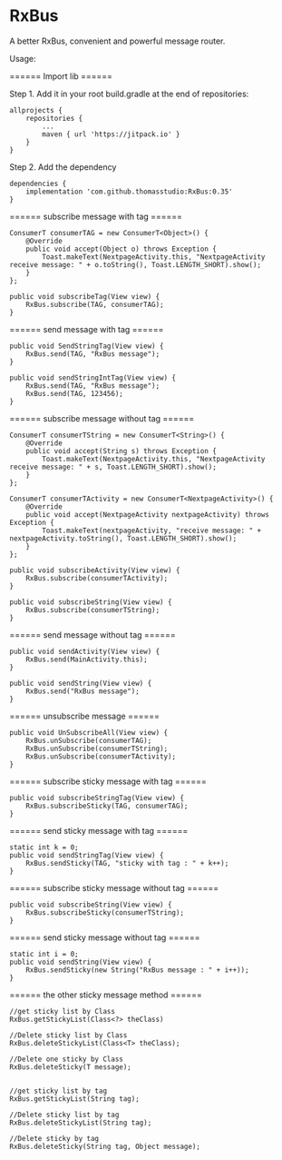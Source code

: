 # RxBus
A better RxBus, convenient and powerful message router.


Usage:

====== Import lib ======

Step 1. Add it in your root build.gradle at the end of repositories:

	allprojects {
		repositories {
			...
			maven { url 'https://jitpack.io' }
		}
	}
  
  
 Step 2. Add the dependency
 
	dependencies {
		implementation 'com.github.thomasstudio:RxBus:0.35'
	}


====== subscribe message with tag ======

    ConsumerT consumerTAG = new ConsumerT<Object>() {
        @Override
        public void accept(Object o) throws Exception {
            Toast.makeText(NextpageActivity.this, "NextpageActivity receive message: " + o.toString(), Toast.LENGTH_SHORT).show();
        }
    };

    public void subscribeTag(View view) {
        RxBus.subscribe(TAG, consumerTAG);
    }

====== send message with tag ======

    public void SendStringTag(View view) {
        RxBus.send(TAG, "RxBus message");
    }

    public void sendStringIntTag(View view) {
        RxBus.send(TAG, "RxBus message");
        RxBus.send(TAG, 123456);
    }


====== subscribe message without tag ======

    ConsumerT consumerTString = new ConsumerT<String>() {
        @Override
        public void accept(String s) throws Exception {
            Toast.makeText(NextpageActivity.this, "NextpageActivity receive message: " + s, Toast.LENGTH_SHORT).show();
        }
    };

    ConsumerT consumerTActivity = new ConsumerT<NextpageActivity>() {
        @Override
        public void accept(NextpageActivity nextpageActivity) throws Exception {
            Toast.makeText(nextpageActivity, "receive message: " + nextpageActivity.toString(), Toast.LENGTH_SHORT).show();
        }
    };

    public void subscribeActivity(View view) {
        RxBus.subscribe(consumerTActivity);
    }

    public void subscribeString(View view) {
        RxBus.subscribe(consumerTString);
    }


====== send message without tag ======

    public void sendActivity(View view) {
        RxBus.send(MainActivity.this);
    }

    public void sendString(View view) {
        RxBus.send("RxBus message");
    }

====== unsubscribe message ======

    public void UnSubscribeAll(View view) {
        RxBus.unSubscribe(consumerTAG);
        RxBus.unSubscribe(consumerTString);
        RxBus.unSubscribe(consumerTActivity);
    }

====== subscribe sticky message with tag ======

    public void subscribeStringTag(View view) {
        RxBus.subscribeSticky(TAG, consumerTAG);
    }

====== send sticky message with tag ======

    static int k = 0;
    public void sendStringTag(View view) {
        RxBus.sendSticky(TAG, "sticky with tag : " + k++);
    }

====== subscribe sticky message without tag ======

    public void subscribeString(View view) {
        RxBus.subscribeSticky(consumerTString);
    }

====== send sticky message without tag ======

    static int i = 0;
    public void sendString(View view) {
        RxBus.sendSticky(new String("RxBus message : " + i++));
    }

====== the other sticky message method ======

    //get sticky list by Class
    RxBus.getStickyList(Class<?> theClass)

    //Delete sticky list by Class
    RxBus.deleteStickyList(Class<T> theClass);

    //Delete one sticky by Class
    RxBus.deleteSticky(T message);


    //get sticky list by tag
    RxBus.getStickyList(String tag);

    //Delete sticky list by tag
    RxBus.deleteStickyList(String tag);

    //Delete sticky by tag
    RxBus.deleteSticky(String tag, Object message);
